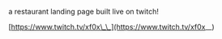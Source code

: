 a restaurant landing page built live on twitch!

[https://www.twitch.tv/xf0x\_\_](https://www.twitch.tv/xf0x__)
